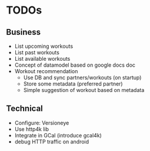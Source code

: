 
# TODOs

## Business

* List upcoming workouts
* List past workouts
* List available workouts
* Concept of datamodel based on google docs doc
* Workout recommendation
    * Use DB and sync partners/workouts (on startup)
    * Store some metadata (preferred partner)
    * Simple suggestion of workout based on metadata

## Technical

* Configure: Versioneye
* Use http4k lib
* Integrate in GCal (introduce gcal4k)
* debug HTTP traffic on android
